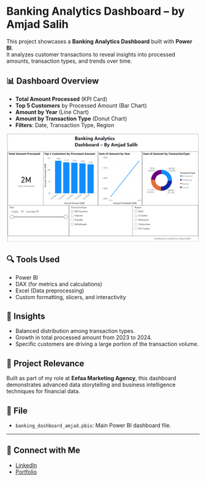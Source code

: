 # Banking Analytics Dashboard – by Amjad Salih

This project showcases a **Banking Analytics Dashboard** built with **Power BI**.  
It analyzes customer transactions to reveal insights into processed amounts, transaction types, and trends over time.

## 📊 Dashboard Overview

- **Total Amount Processed** (KPI Card)
- **Top 5 Customers** by Processed Amount (Bar Chart)
- **Amount by Year** (Line Chart)
- **Amount by Transaction Type** (Donut Chart)
- **Filters**: Date, Transaction Type, Region

![Dashboard Preview](images/dashboard-preview.png)

## 🔍 Tools Used

- Power BI
- DAX (for metrics and calculations)
- Excel (Data preprocessing)
- Custom formatting, slicers, and interactivity

## 🧠 Insights

- Balanced distribution among transaction types.
- Growth in total processed amount from 2023 to 2024.
- Specific customers are driving a large portion of the transaction volume.

## 🏢 Project Relevance

Built as part of my role at **Eefaa Marketing Agency**, this dashboard demonstrates advanced data storytelling and business intelligence techniques for financial data.

## 📁 File

- `banking_dashboard_amjad.pbix`: Main Power BI dashboard file.

---

## 💼 Connect with Me

- [LinkedIn](https://www.linkedin.com/in/amjad-nazar)
- [Portfolio](https://amjadnazar.github.io)
